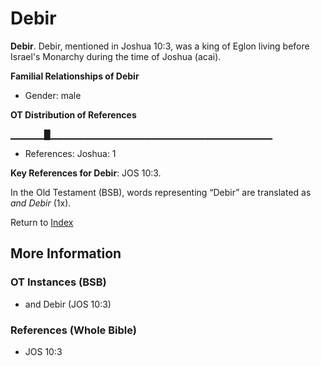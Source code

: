 # Debir
**Debir**. 
Debir, mentioned in Joshua 10:3, was a king of Eglon living before Israel's Monarchy during the time of Joshua (acai). 




**Familial Relationships of Debir**


* Gender: male


**OT Distribution of References**

▁▁▁▁▁█▁▁▁▁▁▁▁▁▁▁▁▁▁▁▁▁▁▁▁▁▁▁▁▁▁▁▁▁▁▁▁▁▁
* References: Joshua: 1



**Key References for Debir**: 
JOS 10:3. 


In the Old Testament (BSB), words representing “Debir” are translated as 
*and Debir* (1x). 




Return to [Index](00-Index.md)

## More Information

### OT Instances (BSB)

* and Debir (JOS 10:3)



### References (Whole Bible)

* JOS 10:3



